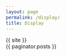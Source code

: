 ```yaml
---
layout: page
permalink: /display/
title: Display
---
```


<!-- site -->
<div>
{{ site }}
</div>

<!-- paginator.posts -->
<div>
{{ paginator.posts }}
</div>